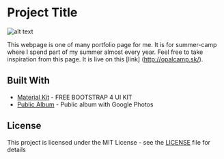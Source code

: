 # Project Title

![alt text](https://firebasestorage.googleapis.com/v0/b/opal-1526306570324.appspot.com/o/Screen%20Shot%202018-06-04%20at%2016.24.50.png?alt=media&token=9c7d59ae-6b31-457a-82a3-ded168764162 "Opál camp")

This webpage is one of many portfolio page for me. It is for summer-camp where I spend part of my summer almost every year. Feel free to take inspiration from this page. It is live on this [link] (http://opalcamp.sk/).

## Built With

* [Material Kit](https://www.creative-tim.com/product/material-kit) - FREE BOOTSTRAP 4 UI KIT
* [Public Album](https://www.publicalbum.org/blog/embedding-google-photos-albums) - Public album with Google Photos

## License

This project is licensed under the MIT License - see the [LICENSE](LICENSE) file for details

